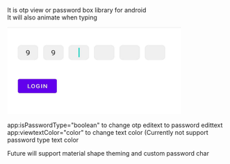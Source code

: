  
 It is otp view or password box library for android <br>
 It will also animate when typing

<img src = "https://github.com/ZayPhyo01/PasswordOTPView/blob/master/app/src/main/res/drawable/pw_sc.jpg" width = 400 height = 200/>


app:isPasswordType="boolean" to change otp editext to password edittext
app:viewtextColor="color"  to change text color (Currently not support password type text color

Future will support material shape theming and custom password char
